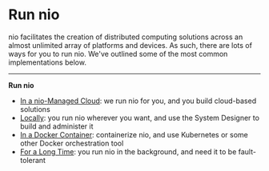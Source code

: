# Run nio

nio facilitates the creation of distributed computing solutions across an almost unlimited array of platforms and devices. As such, there are lots of ways for you to run nio. We've outlined some of the most common implementations below.

---
**Run nio**

* [In a nio-Managed Cloud](/running-nio/in-the-cloud.md): we run nio for you, and you build cloud-based solutions
* [Locally](/running-nio/locally.md): you run nio wherever you want, and use the System Designer to build and administer it
* [In a Docker Container](/running-nio/docker.md): containerize nio, and use Kubernetes or some other Docker orchestration tool
* [For a Long Time](/running-nio/long-running.md): you run nio in the background, and need it to be fault-tolerant
